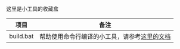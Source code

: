 这里是小工具的收藏盒

| 项目 | 备注 |
| --- | --- |
| build.bat | 帮助使用命令行编译的小工具，请参考[这里的文档](/howto/make-use-of-build-batchfile.md) |
